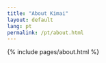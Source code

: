 ```yaml
---
title: "About Kimai"
layout: default
lang: pt
permalink: /pt/about.html
---
```


{% include pages/about.html %}
